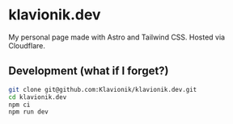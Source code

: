 # klavionik.dev
My personal page made with Astro and Tailwind CSS. Hosted via Cloudflare.

## Development (what if I forget?)
```bash
git clone git@github.com:Klavionik/klavionik.dev.git
cd klavionik.dev
npm ci
npm run dev
```
